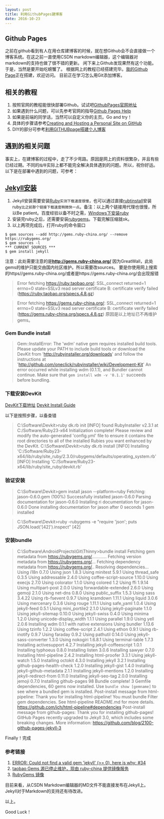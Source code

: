 ---layout: posttitle: 利用GithubPages建博客date: 2016-10-23---## Github Pages之前在github看到有人在用仓库建博客的时候，就在想Github会不会直接做一个博客系统。在这之前一直使用CSDN markdown编辑器，这个编辑器对markdown的支持也做了很不错的更新。闲下来上Github发现果然有这个功能。于是，当然是要开始吃螃蟹了。根据网上的教程已经搭建完毕。[我的Github Page](http://lulu-zhu.github.io/)正在搭建，欢迎访问。目前正在学习怎么用Git添加博客。## 相关的教程 1. 按照官网的教程能很快部署Github。试试吧[GithubPages官网地址](https://pages.github.com/) 2. 如果遇到什么问题，可以先参考官网的指导[Github Pages Help](https://help.github.com/categories/github-pages-basics/) 3. 如果是前端的同学话，当然可以自定义你的主页。Go and try！ 4. 具体的步骤请参考[Creating and Hosting a Personal Site on GitHub](http://jmcglone.com/guides/github-pages/) 5. DIY的部分可参考[利用GITHUBpage搭建个人博客](http://www.ituring.com.cn/article/197976?utm_source=tuicool)## 遇到的相关问题事实上，在建博客的过程中，走了不少弯路。原因是网上的资料很繁杂，并且有些已经过期。不同的`指导`实际上都不能完全解决具体遇到的问题。所以，祝你好运。以下是在部署中遇到的问题，可参考：## [Jekyll安装](http://jekyllrb.com/docs/installation/) 1. Jekyll安装需要安装[Ruby](https://www.ruby-lang.org/en/downloads/)`实测下载速度很慢`，也可以通过直接[rubtinstall](http://rubyinstaller.org/)安装ruby`比之前那个链接下载速度稍微快一点`。备注：以上两个链接用代理也很慢，所以Be patient。百度经验以备不时之需，[Windows下安装ruby](http://jingyan.baidu.com/article/48b558e33558ac7f38c09aee.html) 2. 安装完ruby之后，还需要安装[rubygems](https://rubygems.org/pages/download)。下载完解压缩就ok。 3. 以上两项完成后，打开ruby的命令窗口```$ gem sources --add http://gems.ruby-china.org/ --remove https://rubygems.org/$ gem sources -l*** CURRENT SOURCES ***$ gem install jekyll```注意：此处需要注意的是**http://gems.ruby-china.org/**因为GreatWall，此处gems的维护只能交由国内社区维护。所以需要改sources。要是你使用网上搜索的https//gems.ruby-china.org/或者是https://gems.ruby-china.org/会出现报错>Error fetching https://ruby.taobao.org/:        SSL_connect returned=1 errno=0 state=SSLv3 read server certificate B: certificate verify failed (https://ruby.taobao.org/specs.4.8.gz)        >Error fetching https://gems.ruby-china.org/: SSL_connect returned=1 errno=0 state=SSLv3 read server certificate B: certificate verify failed (https://gems.ruby-china.org/specs.4.8.gz)原因是以上地址已不再维护gems。 ### Gem Bundle install> Gem::InstallError: The 'wdm' native gem requires installed build tools.Please update your PATH to include build tools or download the DevKit from 'http://rubyinstaller.org/downloads' and follow the instructions at 'http://github.com/oneclick/rubyinstaller/wiki/Development-Kit'An error occurred while installing wdm (0.1.1), and Bundler cannot continue.Make sure that `gem install wdm -v '0.1.1'` succeeds before bundling.### 下载安装DevKit[DevKit下载地址](http://rubyinstaller.org/downloads)[Devkit Install Guide](https://github.com/oneclick/rubyinstaller/wiki/Development-Kit)以下是按照步骤，以备查错> C:\Software\Devkit>ruby dk.rb init[INFO] found RubyInstaller v2.3.1 at C:/Software/Ruby23-x64Initialization complete! Please review and modify the auto-generated'config.yml' file to ensure it contains the root directories to allof the installed Rubies you want enhanced by the DevKit.C:\Software\Devkit>ruby dk.rb install[INFO] Installing 'C:/Software/Ruby23-x64/lib/ruby/site_ruby/2.3.0/rubygems/defaults/operating_system.rb'[INFO] Installing 'C:/Software/Ruby23-x64/lib/ruby/site_ruby/devkit.rb'### 验证安装> C:\Software\Devkit>gem install jason --platform=rubyFetching: jason-0.6.0.gem (100%)Successfully installed jason-0.6.0Parsing documentation for jason-0.6.0Installing ri documentation for jason-0.6.0Done installing documentation for jason after 0 seconds1 gem installed> C:\Software\Devkit>ruby -rubygems -e "require 'json'; puts JSON.load('[42]').inspect"[42]### 安装bundle> C:\Software\AndroidProjects\Git\Thinny>bundle installFetching gem metadata from https://rubygems.org/............Fetching version metadata from https://rubygems.org/...Fetching dependency metadata from https://rubygems.org/..Resolving dependencies...Using i18n 0.7.0Using json 1.8.3Using minitest 5.9.1Using thread_safe 0.3.5Using addressable 2.4.0Using coffee-script-source 1.10.0Using execjs 2.7.0Using colorator 1.1.0Using colored 1.2Using ffi 1.9.14Using multipart-post 2.0.0Using forwardable-extended 2.6.0Using gemoji 2.1.0Using net-dns 0.8.0Using public_suffix 1.5.3Using sass 3.4.22Using rb-fsevent 0.9.7Using kramdown 1.11.1Using liquid 3.0.6Using mercenary 0.3.6Using rouge 1.11.1Using safe_yaml 1.0.4Using jekyll-feed 0.5.1Using mini_portile2 2.1.0Using jekyll-paginate 1.1.0Using jekyll-sitemap 0.10.0Using jekyll-swiss 0.4.0Using minima 1.2.0Using unicode-display_width 1.1.1Using parallel 1.9.0Using yell 2.0.6Installing wdm 0.1.1 with native extensionsUsing bundler 1.13.6Using tzinfo 1.2.2Using coffee-script 2.4.1Using ethon 0.9.1Using rb-inotify 0.9.7Using faraday 0.9.2Using pathutil 0.14.0Using jekyll-sass-converter 1.3.0Using nokogiri 1.6.8.1Using terminal-table 1.7.3Installing activesupport 4.2.7Installing jekyll-coffeescript 1.0.1Installing typhoeus 0.8.0Installing listen 3.0.6Installing sawyer 0.7.0Installing html-pipeline 2.4.2Installing html-proofer 3.3.1Using jekyll-watch 1.5.0Installing octokit 4.3.0Installing jekyll 3.2.1Installing github-pages-health-check 1.2.0Installing jekyll-gist 1.4.0Installing jekyll-github-metadata 2.1.1Installing jekyll-mentions 1.2.0Installing jekyll-redirect-from 0.11.0Installing jekyll-seo-tag 2.0.0Installing jemoji 0.7.0Installing github-pages 98Bundle complete! 3 Gemfile dependencies, 60 gems now installed.Use `bundle show [gemname]` to see where a bundled gem is installed.Post-install message from html-pipeline:Thank you for installing html-pipeline!You must bundle Filter gem dependencies.See html-pipeline README.md for more details.https://github.com/jch/html-pipeline#dependenciesPost-install message from github-pages:Thank you for installing github-pages!GitHub Pages recently upgraded to Jekyll 3.0, whichincludes some breaking changes. More information:https://github.com/blog/2100-github-pages-jekyll-3Finally！完成### 参考链接 1. [ERROR: Could not find a valid gem 'jekyll' (>= 0), here is why: #34](https://github.com/juthilo/run-jekyll-on-windows/issues/34) 2. [taobao Gems 源已停止维护，现由 ruby-china 提供镜像服务](http://www.oschina.net/news/71749/taobao-gems-ruby-china?p=1#comments) 3. [RubyGems 镜像](https://ruby.taobao.org/)目前来看，从CSDN Markdown编辑器的MD文件不能直接发布在Jekyll上。Jekyll对于Markdown的支持还有待改进。以上。Good Luck！
